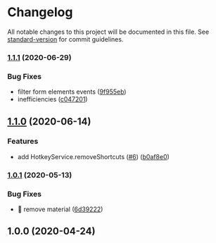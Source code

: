 # Changelog

All notable changes to this project will be documented in this file. See [standard-version](https://github.com/conventional-changelog/standard-version) for commit guidelines.

### [1.1.1](https://github.com/ngneat/hotkeys/compare/v1.1.0...v1.1.1) (2020-06-29)


### Bug Fixes

* filter form elements events ([9f955eb](https://github.com/ngneat/hotkeys/commit/9f955eb7498913f96111710e5b1c8a5f0fe58e9f))
* inefficiencies ([c047201](https://github.com/ngneat/hotkeys/commit/c047201b5900d034111ec6e560227bdb5d6dcb77))

## [1.1.0](https://github.com/ngneat/hotkeys/compare/v1.0.1...v1.1.0) (2020-06-14)


### Features

* add HotkeyService.removeShortcuts ([#6](https://github.com/ngneat/hotkeys/issues/6)) ([b0af8e0](https://github.com/ngneat/hotkeys/commit/b0af8e0e25405a823344184c476c7138d27282ed))

### [1.0.1](https://github.com/ngneat/hotkeys/compare/v1.0.0...v1.0.1) (2020-05-13)


### Bug Fixes

* 🐛 remove material ([6d39222](https://github.com/ngneat/hotkeys/commit/6d3922297fc071ce72baa681e3d5789c4e2b4e10))

## 1.0.0 (2020-04-24)

